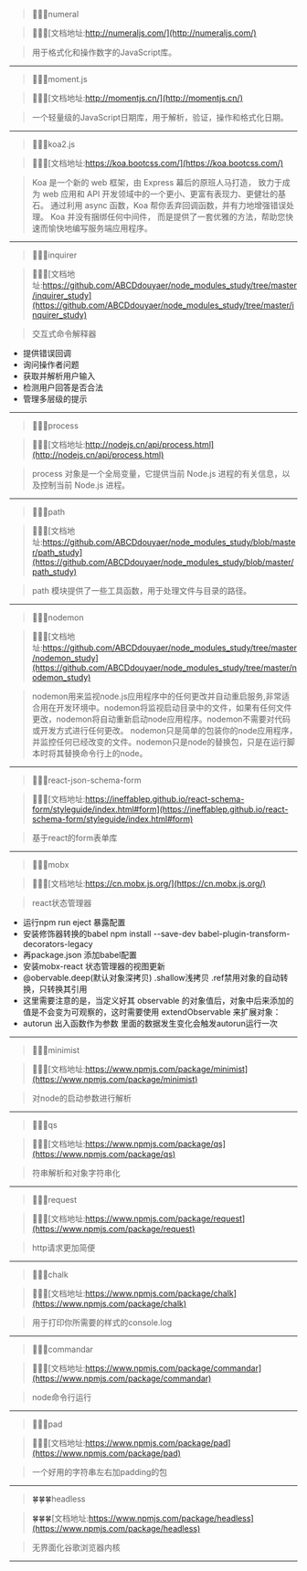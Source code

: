 
>🐝🐝🐝numeral

>🐝🐝🐝[文档地址:http://numeraljs.com/](http://numeraljs.com/)

>用于格式化和操作数字的JavaScript库。

---------


>🦀🦀🦀moment.js

>🦀🦀🦀[文档地址:http://momentjs.cn/](http://momentjs.cn/)

>一个轻量级的JavaScript日期库，用于解析，验证，操作和格式化日期。

---------


>🐠🐠🐠koa2.js

>🐠🐠🐠[文档地址:https://koa.bootcss.com/](https://koa.bootcss.com/)

>Koa 是一个新的 web 框架，由 Express 幕后的原班人马打造， 致力于成为 web 应用和 API 开发领域中的一个更小、更富有表现力、更健壮的基石。 通过利用 async 函数，Koa 帮你丢弃回调函数，并有力地增强错误处理。 Koa 并没有捆绑任何中间件， 而是提供了一套优雅的方法，帮助您快速而愉快地编写服务端应用程序。

---------


>🦋🦋🦋inquirer

>🦋🦋🦋[文档地址:https://github.com/ABCDdouyaer/node_modules_study/tree/master/inquirer_study](https://github.com/ABCDdouyaer/node_modules_study/tree/master/inquirer_study)

>交互式命令解释器 
- 提供错误回调
- 询问操作者问题
- 获取并解析用户输入
- 检测用户回答是否合法
- 管理多层级的提示

---------


>🐥🐥🐥process

>🐥🐥🐥[文档地址:http://nodejs.cn/api/process.html](http://nodejs.cn/api/process.html)

>process 对象是一个全局变量，它提供当前 Node.js 进程的有关信息，以及控制当前 Node.js 进程。 

---------


>🐜🐜🐜path

>🐜🐜🐜[文档地址:https://github.com/ABCDdouyaer/node_modules_study/blob/master/path_study](https://github.com/ABCDdouyaer/node_modules_study/blob/master/path_study)

>path 模块提供了一些工具函数，用于处理文件与目录的路径。 

---------


>🐳🐳🐳nodemon

>🐳🐳🐳[文档地址:https://github.com/ABCDdouyaer/node_modules_study/tree/master/nodemon_study](https://github.com/ABCDdouyaer/node_modules_study/tree/master/nodemon_study)

>nodemon用来监视node.js应用程序中的任何更改并自动重启服务,非常适合用在开发环境中。nodemon将监视启动目录中的文件，如果有任何文件更改，nodemon将自动重新启动node应用程序。nodemon不需要对代码或开发方式进行任何更改。 nodemon只是简单的包装你的node应用程序，并监控任何已经改变的文件。nodemon只是node的替换包，只是在运行脚本时将其替换命令行上的node。

---------


>🦄🦄🦄react-json-schema-form

>🦄🦄🦄[文档地址:https://ineffablep.github.io/react-schema-form/styleguide/index.html#form](https://ineffablep.github.io/react-schema-form/styleguide/index.html#form)

>基于react的form表单库

---------


>🐤🐤🐤mobx

>🐤🐤🐤[文档地址:https://cn.mobx.js.org/](https://cn.mobx.js.org/)

>react状态管理器
- 运行npm run eject 暴露配置
- 安装修饰器转换的babel  npm install --save-dev babel-plugin-transform-decorators-legacy
- 再package.json 添加babel配置
- 安装mobx-react 状态管理器的视图更新
- @obervable.deep(默认对象深拷贝) .shallow浅拷贝 .ref禁用对象的自动转换，只转换其引用
- 这里需要注意的是，当定义好其 observable 的对象值后，对象中后来添加的值是不会变为可观察的，这时需要使用     extendObservable 来扩展对象：
- autorun 出入函数作为参数 里面的数据发生变化会触发autorun运行一次

---------


>🐊🐊🐊minimist

>🐊🐊🐊[文档地址:https://www.npmjs.com/package/minimist](https://www.npmjs.com/package/minimist)

>对node的启动参数进行解析

---------


>🐏🐏🐏qs

>🐏🐏🐏[文档地址:https://www.npmjs.com/package/qs](https://www.npmjs.com/package/qs)

>符串解析和对象字符串化

---------


>🐾🐾🐾request

>🐾🐾🐾[文档地址:https://www.npmjs.com/package/request](https://www.npmjs.com/package/request)

>http请求更加简便

---------


>🌺🌺🌺chalk

>🌺🌺🌺[文档地址:https://www.npmjs.com/package/chalk](https://www.npmjs.com/package/chalk)

>用于打印你所需要的样式的console.log

---------


>🐲🐲🐲commandar

>🐲🐲🐲[文档地址:https://www.npmjs.com/package/commandar](https://www.npmjs.com/package/commandar)

>node命令行运行

---------


>🍁🍁🍁pad

>🍁🍁🍁[文档地址:https://www.npmjs.com/package/pad](https://www.npmjs.com/package/pad)

>一个好用的字符串左右加padding的包

---------


>🍀🍀🍀headless

>🍀🍀🍀[文档地址:https://www.npmjs.com/package/headless](https://www.npmjs.com/package/headless)

>无界面化谷歌浏览器内核 

---------











